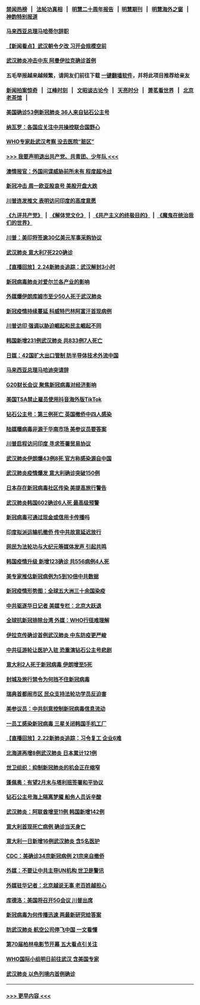 #### [禁闻热榜](热点新闻.md?=0)  &nbsp;&nbsp;|&nbsp;&nbsp; [法轮功真相](https://github.com/gfw-breaker/truth/blob/master/README.md?=0) &nbsp;&nbsp;|&nbsp;&nbsp; [明慧二十周年报告](https://github.com/gfw-breaker/mh-reports/blob/master/README.md?=0) &nbsp;&nbsp;|&nbsp;&nbsp;[明慧期刊](https://github.com/gfw-breaker/mh-qikan) &nbsp;&nbsp;|&nbsp;&nbsp; [明慧海外之窗](https://github.com/gfw-breaker/mh-news/blob/master/README.md?=0) &nbsp;&nbsp;|&nbsp;&nbsp; [神韵特别报道](https://github.com/gfw-breaker/mh-news/blob/master/shenyun.md?=0)
#### [马来西亚总理马哈蒂尔辞职](../pages/nsc418/n11892792.md?t=02250602) 
#### [【新闻看点】武汉朝令夕改 习开会规模空前](../pages/nsc418/n11892858.md?t=02250602) 
#### [武汉肺炎冲击中东 阿曼伊拉克确诊首例](../pages/nsc418/n11892871.md?t=02250602) 
#### 五毛举报越来越频繁，请网友们前往下载 [一键翻墙软件](https://github.com/gfw-breaker/ssr-accounts)，并将此项目推荐给亲友
#### [新闻拍案惊奇](https://github.com/gfw-breaker/banned-news/blob/master/pages/link4.md) &nbsp;&nbsp;|&nbsp;&nbsp; [江峰时刻](https://github.com/gfw-breaker/banned-news/blob/master/pages/link4.md) &nbsp;&nbsp;|&nbsp;&nbsp; [文昭谈古论今](https://github.com/gfw-breaker/banned-news/blob/master/pages/link4.md) &nbsp;&nbsp;|&nbsp;&nbsp; [天亮时分](https://github.com/gfw-breaker/banned-news/blob/master/pages/link4.md) &nbsp;&nbsp;|&nbsp;&nbsp; [萧茗看世界](https://github.com/gfw-breaker/banned-news/blob/master/pages/link4.md) &nbsp;&nbsp;|&nbsp;&nbsp; [北京老茶馆](https://github.com/gfw-breaker/banned-news/blob/master/pages/link4.md) &nbsp;&nbsp;|&nbsp;&nbsp; 
#### [美国确诊53例新冠肺炎 36人来自钻石公主号](../pages/nsc418/n11892877.md?t=02250602) 
#### [纳瓦罗：各国应关注中共操控联合国野心](../pages/nsc418/n11892856.md?t=02250602) 
#### [WHO专家赴武汉考察 没去医院“脏区”](../pages/nsc418/n11892736.md?t=02250602) 
#### [>>> 我要声明退出共产党、共青团、少年队 <<<](https://github.com/begood0513/goodnews/blob/master/quit/letter.md) 
#### [澳情报官：外国间谍威胁前所未有 程度超冷战](../pages/nsc418/n11892672.md?t=02250602) 
#### [新冠冲击 周一欧亚股哀号 美股开盘大跌](../pages/nsc418/n11892648.md?t=02250602) 
#### [川普连发推文 表明访问印度的高度意愿](../pages/nsc418/n11891927.md?t=02250602) 
#### [《九评共产党》](https://github.com/begood0513/9ping.md/blob/master/README.md) &nbsp;|&nbsp; [《解体党文化》](../../../../jtdwh.md/blob/master/README.md)  &nbsp;|&nbsp; [《共产主义的终极目的》](../../../../gczydzjmd.md/blob/master/README.md) &nbsp;|&nbsp; [《魔鬼在统治我们的世界》](../../../../mgztzwmdsj.md/blob/master/README.md) 
#### [川普：美印将签逾30亿美元军事采购协议](../pages/nsc418/n11892494.md?t=02250602) 
#### [武汉肺炎 意大利7死220确诊](../pages/nsc418/n11892166.md?t=02250602) 
#### [【直播回放】2.24新肺炎追踪：武汉解封3小时](../pages/nsc418/n11892242.md?t=02250602) 
#### [新冠病毒肺炎对爱尔兰各产业的影响](../pages/nsc418/n11892328.md?t=02250602) 
#### [外媒爆伊朗库姆市至少50人死于武汉肺炎](../pages/nsc418/n11891996.md?t=02250602) 
#### [新冠疫情持续蔓延 科威特巴林阿富汗首现病例](../pages/nsc418/n11892052.md?t=02250602) 
#### [川普访印 强调以胁迫崛起和民主崛起不同](../pages/nsc418/n11891855.md?t=02250602) 
#### [韩国新增231例武汉肺炎 共833例7人死亡](../pages/nsc418/n11891919.md?t=02250602) 
#### [日媒：42国扩大出口管制 防半导体技术外流中国](../pages/nsc418/n11891730.md?t=02250602) 
#### [马来西亚总理马哈迪突请辞](../pages/nsc418/n11891521.md?t=02250602) 
#### [G20财长会议 聚焦新冠病毒对经济影响](../pages/nsc418/n11890400.md?t=02250602) 
#### [美国TSA禁止雇员使用抖音海外版TikTok](../pages/nsc418/n11890500.md?t=02250602) 
#### [钻石公主号：第三例死亡 英国撤侨中四人感染](../pages/nsc418/n11890293.md?t=02250602) 
#### [陆媒曝病毒非源于华南市场 美参议员要答案](../pages/nsc418/n11890306.md?t=02250602) 
#### [川普启程访问印度 寻求签署贸易协议](../pages/nsc418/n11890275.md?t=02250602) 
#### [武汉肺炎伊朗爆43例8死 官方称感染源自中国](../pages/nsc418/n11890128.md?t=02250602) 
#### [武汉肺炎疫情爆发 意大利确诊突破150例](../pages/nsc418/n11889926.md?t=02250602) 
#### [日本存在新冠病毒社区传染 美提高旅行警告](../pages/nsc418/n11889917.md?t=02250602) 
#### [武汉肺炎韩国602确诊6人死 最高级预警](../pages/nsc418/n11889715.md?t=02250602) 
#### [新冠病毒可通过现金或信用卡传播吗](../pages/nsc418/n11886629.md?t=02250602) 
#### [印度拟派运输机撤侨 传中共故意延迟放行](../pages/nsc418/n11889362.md?t=02250602) 
#### [网民为法轮功与大纪元等媒体发声 引起共鸣](../pages/nsc418/n11889143.md?t=02250602) 
#### [韩国疫情升级 新增123确诊 共556病例4人死](../pages/nsc418/n11888882.md?t=02250602) 
#### [美专家推估新冠病例为5到10倍中共数据](../pages/nsc418/n11884404.md?t=02250602) 
#### [新冠疫情形势图：全球五大洲三十余国染疫](../pages/nsc418/n11888454.md?t=02250602) 
#### [中共驱逐华日记者 美媒专栏：北京大跃退](../pages/nsc418/n11888453.md?t=02250602) 
#### [全球抗新冠排除台湾 外媒：WHO行径难理解](../pages/nsc418/n11888248.md?t=02250602) 
#### [伊拉克传确诊首例武汉肺炎 中东防疫更严峻](../pages/nsc418/n11888333.md?t=02250602) 
#### [中共征游轮让医护入驻 恐重演钻石公主号悲剧](../pages/nsc418/n11888077.md?t=02250602) 
#### [意大利2人死于新冠病毒 伊朗增至5死](../pages/nsc418/n11888083.md?t=02250602) 
#### [封城及旅行禁令为何挡不住新冠病毒](../pages/nsc418/n11888067.md?t=02250602) 
#### [瑞典首都闹市区 民众支持法轮功学员反迫害](../pages/nsc418/n11886192.md?t=02250602) 
#### [美参议员：中共刻意控制新冠病毒信息流动](../pages/nsc418/n11887949.md?t=02250602) 
#### [一员工感染新冠病毒 三星关闭韩国手机工厂](../pages/nsc418/n11887983.md?t=02250602) 
#### [【直播回放】2.22新肺炎追踪：习令复工 企业6难](../pages/nsc418/n11887888.md?t=02250602) 
#### [北海道再增8例武汉肺炎 日本累计121例](../pages/nsc418/n11887417.md?t=02250602) 
#### [世卫组织：抑制新冠肺炎的机会正在缩窄](../pages/nsc418/n11886977.md?t=02250602) 
#### [蓬佩奥：有望2月末与塔利班签署和平协议](../pages/nsc418/n11887248.md?t=02250602) 
#### [钻石公主号海上隔离梦魇 船务人员诉辛酸](../pages/nsc418/n11887145.md?t=02250602) 
#### [武汉肺炎：阿联酋增至11例 韩国新增142例](../pages/nsc418/n11887047.md?t=02250602) 
#### [意大利首现死亡病例 确诊当天身亡](../pages/nsc418/n11886856.md?t=02250602) 
#### [意大利一日新增16例武汉肺炎 含5名医护](../pages/nsc418/n11886558.md?t=02250602) 
#### [CDC：美确诊34宗新冠病例 21宗来自撤侨](../pages/nsc418/n11886795.md?t=02250602) 
#### [外媒：不要让中共主导UN机构 世卫是警讯](../pages/nsc418/n11886401.md?t=02250602) 
#### [外媒驻华记者：北京越说无事 老百姓越担心](../pages/nsc418/n11886604.md?t=02250602) 
#### [库德洛：美国将召开5G会议 川普出席](../pages/nsc418/n11886529.md?t=02250602) 
#### [新冠病毒为何传播迅速 两最新研究给答案](../pages/nsc418/n11886505.md?t=02250602) 
#### [防武汉肺炎 航空公司停飞中国 一文看懂](../pages/nsc418/n11866800.md?t=02250602) 
#### [第70届柏林电影节开幕 五大看点引关注](../pages/nsc418/n11886384.md?t=02250602) 
#### [WHO国际小组明日前往武汉 含美国专家](../pages/nsc418/n11886380.md?t=02250602) 
#### [武汉肺炎 以色列境内首例确诊](../pages/nsc418/n11886244.md?t=02250602) 

----
#### [ >>> 更早内容 <<< ](../indexes/nsc418-earlier.md)
